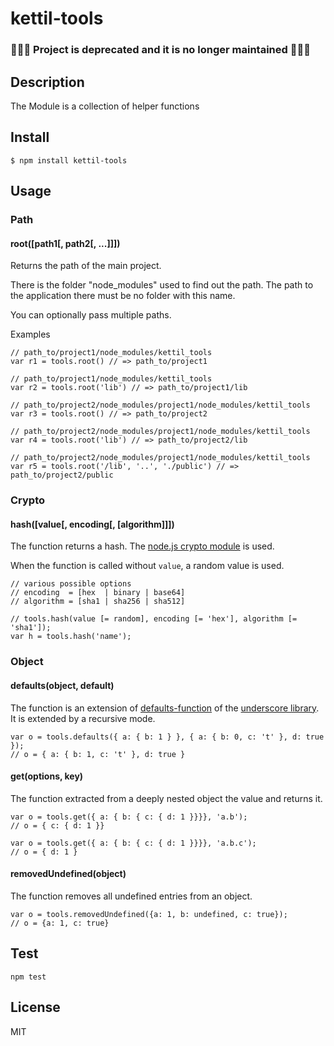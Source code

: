 # kettil-tools
### 🚧🚨🚧 Project is deprecated and it is no longer maintained 🚧🚨🚧

## Description

The Module is a collection of helper functions


## Install

```
$ npm install kettil-tools
```

## Usage

### Path
 
#### root([path1[, path2[, ...]]])

Returns the path of the main project.

There is the folder "node_modules" used to find out the path.
The path to the application there must be no folder with this name. 

You can optionally pass multiple paths.


Examples
```
// path_to/project1/node_modules/kettil_tools
var r1 = tools.root() // => path_to/project1

// path_to/project1/node_modules/kettil_tools
var r2 = tools.root('lib') // => path_to/project1/lib

// path_to/project2/node_modules/project1/node_modules/kettil_tools 
var r3 = tools.root() // => path_to/project2

// path_to/project2/node_modules/project1/node_modules/kettil_tools 
var r4 = tools.root('lib') // => path_to/project2/lib

// path_to/project2/node_modules/project1/node_modules/kettil_tools 
var r5 = tools.root('/lib', '..', './public') // => path_to/project2/public
```

### Crypto

#### hash([value[, encoding[, [algorithm]]])

The function returns a hash.
The [node.js crypto module](http://nodejs.org/api/crypto.html#crypto_class_hash) is used.

When the function is called without `value`, a random value is used. 

```
// various possible options
// encoding  = [hex  | binary | base64]
// algorithm = [sha1 | sha256 | sha512]

// tools.hash(value [= random], encoding [= 'hex'], algorithm [= 'sha1']);
var h = tools.hash('name'); 
```

### Object

#### defaults(object, default)

The function is an extension of [defaults-function](http://underscorejs.org/#defaults) 
of the [underscore library](http://underscorejs.org).
It is extended by a recursive mode.

```
var o = tools.defaults({ a: { b: 1 } }, { a: { b: 0, c: 't' }, d: true });
// o = { a: { b: 1, c: 't' }, d: true }
```

#### get(options, key)

The function extracted from a deeply nested object the value and returns it.

```
var o = tools.get({ a: { b: { c: { d: 1 }}}}, 'a.b');
// o = { c: { d: 1 }}

var o = tools.get({ a: { b: { c: { d: 1 }}}}, 'a.b.c');
// o = { d: 1 }
```

#### removedUndefined(object)

The function removes all undefined entries from an object.

```
var o = tools.removedUndefined({a: 1, b: undefined, c: true});
// o = {a: 1, c: true}
```

## Test

```
npm test
```
  
## License
MIT
